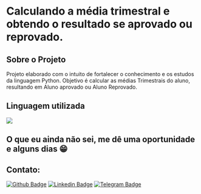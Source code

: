 # Calculando a média trimestral e obtendo o resultado se aprovado ou reprovado.

## Sobre o Projeto

Projeto elaborado com o intuito de fortalecer o conhecimento e os estudos da linguagem Python. Objetivo é calcular as médias Trimestrais do aluno, resultando em Aluno aprovado ou Aluno Reprovado.

## Linguagem utilizada

<img src="https://img.shields.io/badge/Python-3776AB?&style=for-the-badge&logo=python&logoColor=yellow"/>

## O que eu ainda não sei, me dê uma oportunidade e alguns dias 😁

## Contato:

[![Github Badge](https://img.shields.io/badge/-Github-000?style=flat-square&logo=Github&logoColor=white&link=https://github.com/NascimentoJosimar/)](https://github.com/NascimentoJosimar)
[![Linkedin Badge](https://img.shields.io/badge/-LinkedIn-blue?style=flat-square&logo=Linkedin&logoColor=white&link=https://www.linkedin.com/in/josimarnascimento/)](https://www.linkedin.com/in/josimarnascimento/)
[![Telegram Badge](https://img.shields.io/badge/-Telegram-2ba4e3?style=flat-square&logo=Telegram&logoColor=white&link=https://t.me/nascimentojosimar/)](https://t.me/nascimentojosimar/)
